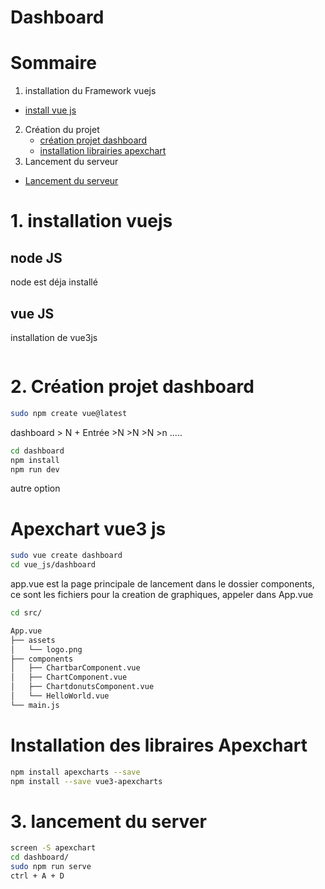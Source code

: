 # Dashboard

# Sommaire
1. installation du Framework vuejs
 - [install vue js](#1-installation-vuejs)
2. Création du projet
   - [création projet dashboard](#2-Création-projet-dashboard)
   - [installation librairies apexchart](#Installation-des-libraires-Apexchart)
3. Lancement du serveur
 - [Lancement du serveur](#3-lancement-du-server)
   


# 1. installation vuejs
## node JS
node est déja installé

## vue JS
installation de vue3js
```bash
```


# 2. Création projet dashboard
```bash
sudo npm create vue@latest
```
dashboard > N + Entrée >N >N >N >n .....
```bash
cd dashboard
npm install
npm run dev
```


autre option 
# Apexchart vue3 js

```bash
sudo vue create dashboard
cd vue_js/dashboard
```
app.vue est la page principale de lancement
dans le dossier components, ce sont les fichiers pour la creation de graphiques, appeler dans App.vue
```bash
cd src/
```
```bash
App.vue
├── assets
│   └── logo.png
├── components
│   ├── ChartbarComponent.vue
│   ├── ChartComponent.vue
│   ├── ChartdonutsComponent.vue
│   └── HelloWorld.vue
└── main.js
```

# Installation des libraires Apexchart

```bash
npm install apexcharts --save
npm install --save vue3-apexcharts
```


# 3. lancement du server
```bash
screen -S apexchart
cd dashboard/
sudo npm run serve
ctrl + A + D
```

